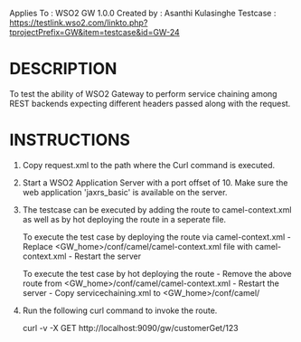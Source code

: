 Applies To	: WSO2 GW 1.0.0
Created by	: Asanthi Kulasinghe
Testcase	: https://testlink.wso2.com/linkto.php?tprojectPrefix=GW&item=testcase&id=GW-24

DESCRIPTION
===========

To test the ability of WSO2 Gateway to perform service chaining among REST backends expecting different headers passed along with the request.

INSTRUCTIONS
============

1. Copy request.xml to the path where the Curl command is executed.

2. Start a WSO2 Application Server with a port offset of 10. Make sure the web application 'jaxrs_basic' is available on the server.

3. The testcase can be executed by adding the route to camel-context.xml as well as by hot deploying the route in a seperate file.

	To execute the test case by deploying the route via camel-context.xml
	   - Replace <GW_home>/conf/camel/camel-context.xml file with camel-context.xml
	   - Restart the server

	To execute the test case by hot deploying the route
	   - Remove the above route from <GW_home>/conf/camel/camel-context.xml
	   - Restart the server 
	   - Copy servicechaining.xml to <GW_home>/conf/camel/ 

4. Run the following curl command to invoke the route. 

	curl -v -X GET http://localhost:9090/gw/customerGet/123
